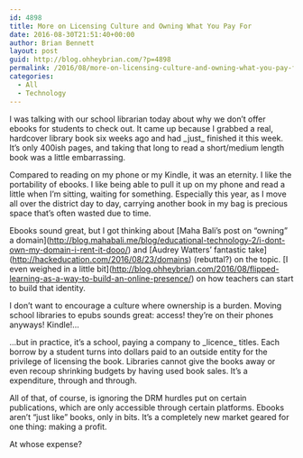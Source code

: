 ```yaml
---
id: 4898
title: More on Licensing Culture and Owning What You Pay For
date: 2016-08-30T21:51:40+00:00
author: Brian Bennett
layout: post
guid: http://blog.ohheybrian.com/?p=4898
permalink: /2016/08/more-on-licensing-culture-and-owning-what-you-pay-for/
categories:
  - All
  - Technology
---
```

I was talking with our school librarian today about why we don&#8217;t offer ebooks for students to check out. It came up because I grabbed a real, hardcover library book six weeks ago and had \_just\_ finished it this week. It&#8217;s only 400ish pages, and taking that long to read a short/medium length book was a little embarrassing.

Compared to reading on my phone or my Kindle, it was an eternity. I like the portability of ebooks. I like being able to pull it up on my phone and read a little when I&#8217;m sitting, waiting for something. Especially this year, as I move all over the district day to day, carrying another book in my bag is precious space that&#8217;s often wasted due to time.

Ebooks sound great, but I got thinking about \[Maha Bali&#8217;s post on &#8220;owning&#8221; a domain\](http://blog.mahabali.me/blog/educational-technology-2/i-dont-own-my-domain-i-rent-it-dooo/) and \[Audrey Watters&#8217; fantastic take\](http://hackeducation.com/2016/08/23/domains) (rebuttal?) on the topic. \[I even weighed in a little bit\](http://blog.ohheybrian.com/2016/08/flipped-learning-as-a-way-to-build-an-online-presence/) on how teachers can start to build that identity. 

I don&#8217;t want to encourage a culture where ownership is a burden. Moving school libraries to epubs sounds great: access! they&#8217;re on their phones anyways! Kindle!&#8230;

&#8230;but in practice, it&#8217;s a school, paying a company to \_licence\_ titles. Each borrow by a student turns into dollars paid to an outside entity for the privilege of licensing the book. Libraries cannot give the books away or even recoup shrinking budgets by having used book sales. It&#8217;s a expenditure, through and through.

All of that, of course, is ignoring the DRM hurdles put on certain publications, which are only accessible through certain platforms. Ebooks aren&#8217;t &#8220;just like&#8221; books, only in bits. It&#8217;s a completely new market geared for one thing: making a profit.

At whose expense?